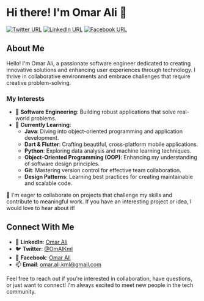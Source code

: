 # Hi there! I'm Omar Ali 👋

[![Twitter URL](https://img.shields.io/static/v1?color=red&label=Twitter%20&logo=twitter&logoColor=white&style=for-the-badge&message=Follow)](https://x.com/OmAlKml)
[![LinkedIn URL](https://img.shields.io/static/v1?color=red&label=Linkedin&logo=linkedin&logoColor=white&style=for-the-badge&message=Connect)](https://www.linkedin.com/in/omar-ali-54b136330/)
[![Facebook URL](https://img.shields.io/static/v1?color=red&label=Facebook&logo=facebook&logoColor=white&style=for-the-badge&message=Follow)](https://www.facebook.com/profile.php?id=61566631233548)

## About Me

Hello! I'm Omar Ali, a passionate software engineer dedicated to creating innovative solutions and enhancing user experiences through technology. I thrive in collaborative environments and embrace challenges that require creative problem-solving.

### My Interests
- 👀 **Software Engineering**: Building robust applications that solve real-world problems.
- 🌱 **Currently Learning**:
  - **Java**: Diving into object-oriented programming and application development.
  - **Dart & Flutter**: Crafting beautiful, cross-platform mobile applications.
  - **Python**: Exploring data analysis and machine learning techniques.
  - **Object-Oriented Programming (OOP)**: Enhancing my understanding of software design principles.
  - **Git**: Mastering version control for effective team collaboration.
  - **Design Patterns**: Learning best practices for creating maintainable and scalable code.

💞️ I'm eager to collaborate on projects that challenge my skills and contribute to meaningful work. If you have an interesting project or idea, I would love to hear about it!

## Connect With Me
- 💼 **LinkedIn**: [Omar Ali](https://www.linkedin.com/in/omar-ali-54b136330/)
- 🐦 **Twitter**: [@OmAlKml](https://x.com/OmAlKml)
- 📘 **Facebook**: [Omar Ali](https://www.facebook.com/profile.php?id=61566631233548)
- 📫 **Email**: [omar.ali.kml@gmail.com](mailto:omar.ali.kml@gmail.com)

Feel free to reach out if you're interested in collaboration, have questions, or just want to connect! I'm always excited to meet new people in the tech community.

<!---
OmarAliKml/OmarAliKml is a ✨ special ✨ repository because its `README.md` (this file) appears on your GitHub profile.
You can click the Preview link to take a look at your changes.
--->

